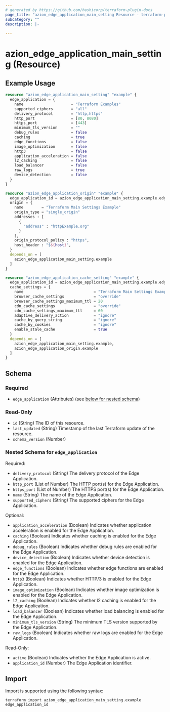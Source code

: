 ```yaml
---
# generated by https://github.com/hashicorp/terraform-plugin-docs
page_title: "azion_edge_application_main_setting Resource - terraform-provider-azion"
subcategory: ""
description: |-
  
---
```


# azion_edge_application_main_setting (Resource)



## Example Usage

```terraform
resource "azion_edge_application_main_setting" "example" {
  edge_application = {
    name                     = "Terraform Examples"
    supported_ciphers        = "all"
    delivery_protocol        = "http,https"
    http_port                = [80, 8080]
    https_port               = [443]
    minimum_tls_version      = ""
    debug_rules              = false
    caching                  = true
    edge_functions           = false
    image_optimization       = false
    http3                    = false
    application_acceleration = false
    l2_caching               = false
    load_balancer            = false
    raw_logs                 = true
    device_detection         = false
  }
}

resource "azion_edge_application_origin" "example" {
  edge_application_id = azion_edge_application_main_setting.example.edge_application.application_id
  origin = {
    name        = "Terraform Main Settings Example"
    origin_type = "single_origin"
    addresses : [
      {
        "address" : "httpExample.org"
      }
    ],
    origin_protocol_policy : "https",
    host_header : "$${host}",
  }
  depends_on = [
    azion_edge_application_main_setting.example
  ]
}

resource "azion_edge_application_cache_setting" "example" {
  edge_application_id = azion_edge_application_main_setting.example.edge_application.application_id
  cache_settings = {
    name                               = "Terraform Main Settings Example"
    browser_cache_settings             = "override"
    browser_cache_settings_maximum_ttl = 20
    cdn_cache_settings                 = "override"
    cdn_cache_settings_maximum_ttl     = 60
    adaptive_delivery_action           = "ignore"
    cache_by_query_string              = "ignore"
    cache_by_cookies                   = "ignore"
    enable_stale_cache                 = true
  }
  depends_on = [
    azion_edge_application_main_setting.example,
    azion_edge_application_origin.example
  ]
}
```

<!-- schema generated by tfplugindocs -->
## Schema

### Required

- `edge_application` (Attributes) (see [below for nested schema](#nestedatt--edge_application))

### Read-Only

- `id` (String) The ID of this resource.
- `last_updated` (String) Timestamp of the last Terraform update of the resource.
- `schema_version` (Number)

<a id="nestedatt--edge_application"></a>
### Nested Schema for `edge_application`

Required:

- `delivery_protocol` (String) The delivery protocol of the Edge Application.
- `http_port` (List of Number) The HTTP port(s) for the Edge Application.
- `https_port` (List of Number) The HTTPS port(s) for the Edge Application.
- `name` (String) The name of the Edge Application.
- `supported_ciphers` (String) The supported ciphers for the Edge Application.

Optional:

- `application_acceleration` (Boolean) Indicates whether application acceleration is enabled for the Edge Application.
- `caching` (Boolean) Indicates whether caching is enabled for the Edge Application.
- `debug_rules` (Boolean) Indicates whether debug rules are enabled for the Edge Application.
- `device_detection` (Boolean) Indicates whether device detection is enabled for the Edge Application.
- `edge_functions` (Boolean) Indicates whether edge functions are enabled for the Edge Application.
- `http3` (Boolean) Indicates whether HTTP/3 is enabled for the Edge Application.
- `image_optimization` (Boolean) Indicates whether image optimization is enabled for the Edge Application.
- `l2_caching` (Boolean) Indicates whether l2 caching is enabled for the Edge Application.
- `load_balancer` (Boolean) Indicates whether load balancing is enabled for the Edge Application.
- `minimum_tls_version` (String) The minimum TLS version supported by the Edge Application.
- `raw_logs` (Boolean) Indicates whether raw logs are enabled for the Edge Application.

Read-Only:

- `active` (Boolean) Indicates whether the Edge Application is active.
- `application_id` (Number) The Edge Application identifier.

## Import

Import is supported using the following syntax:

```shell
terraform import azion_edge_application_main_setting.example edge_application_id
```
